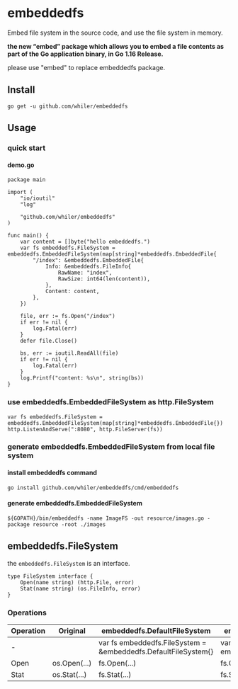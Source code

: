 # embeddedfs #
Embed file system in the source code, and use the file system in memory.

**the new “embed” package which allows you to embed a file contents as part of the Go application binary, in Go 1.16 Release.**

please use "embed" to replace embeddedfs package.

## Install ##

	go get -u github.com/whiler/embeddedfs

## Usage ##
### quick start ###
#### demo.go ####

	package main
	
	import (
		"io/ioutil"
		"log"
	
		"github.com/whiler/embeddedfs"
	)
	
	func main() {
		var content = []byte("hello embeddedfs.")
		var fs embeddedfs.FileSystem = embeddedfs.EmbeddedFileSystem(map[string]*embeddedfs.EmbeddedFile{
			"/index": &embeddedfs.EmbeddedFile{
				Info: &embeddedfs.FileInfo{
					RawName: "index",
					RawSize: int64(len(content)),
				},
				Content: content,
			},
		})
	
		file, err := fs.Open("/index")
		if err != nil {
			log.Fatal(err)
		}
		defer file.Close()
	
		bs, err := ioutil.ReadAll(file)
		if err != nil {
			log.Fatal(err)
		}
		log.Printf("content: %s\n", string(bs))
	}

### use embeddedfs.EmbeddedFileSystem as http.FileSystem ###

	var fs embeddedfs.FileSystem = embeddedfs.EmbeddedFileSystem(map[string]*embeddedfs.EmbeddedFile{})
	http.ListenAndServe(":8080", http.FileServer(fs))

### generate embeddedfs.EmbeddedFileSystem from local file system ###
#### install embeddedfs command ####

	go install github.com/whiler/embeddedfs/cmd/embeddedfs

#### generate embeddedfs.EmbeddedFileSystem ####

	${GOPATH}/bin/embeddedfs -name ImageFS -out resource/images.go -package resource -root ./images

## embeddedfs.FileSystem ##
the `embeddedfs.FileSystem` is an interface.

	type FileSystem interface {
		Open(name string) (http.File, error)
		Stat(name string) (os.FileInfo, error)
	}

### Operations ###
| Operation | Original     | embeddedfs.DefaultFileSystem                                   | embeddedfs.EmbeddedFileSystem                                     |
| --------- | ------------ | -------------------------------------------------------------- | ----------------------------------------------------------------- |
| -         |              | var fs embeddedfs.FileSystem = &embeddedfs.DefaultFileSystem{} | var fs embeddedfs.FileSystem = embeddedfs.EmbeddedFileSystem(...) |
| Open      | os.Open(...) | fs.Open(...)                                                   | fs.Open(...)                                                      |
| Stat      | os.Stat(...) | fs.Stat(...)                                                   | fs.Stat(...)                                                      |

